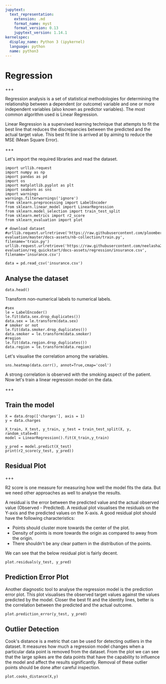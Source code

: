 ```yaml
---
jupytext:
  text_representation:
    extension: .md
    format_name: myst
    format_version: 0.13
    jupytext_version: 1.14.1
kernelspec:
  display_name: Python 3 (ipykernel)
  language: python
  name: python3
---
```


# Regression

+++

Regression analysis is a set of statistical methodologies for determining the relationship between a dependent (or outcome) variable and one or more independent variables (also known as predictor variables). The most common algorithm used is Linear Regression. 

Linear Regression is a supervised learning technique that attempts to fit the best line that reduces the discrepancies between the predicted and the actual target value. This best fit line is arrived at by aiming to reduce the MSE (Mean Square Error).

+++

Let's import the required libraries and read the dataset.

```{code-cell} ipython3
import urllib.request
import numpy as np 
import pandas as pd 
import os
import matplotlib.pyplot as plt
import seaborn as sns
import warnings
warnings.filterwarnings('ignore')
from sklearn.preprocessing import LabelEncoder
from sklearn.linear_model import LinearRegression
from sklearn.model_selection import train_test_split
from sklearn.metrics import r2_score
from sklearn_evaluation import plot

# download dataset
#urllib.request.urlretrieve('https://raw.githubusercontent.com/ploomber/sklearn-evaluation/master/docs-assets/nb-collection/train.py', filename='train.py')
urllib.request.urlretrieve('https://raw.githubusercontent.com/neelasha23/sklearn-evaluation/reg_quickstart/docs-assets/regression/insurance.csv', filename='insurance.csv')

data = pd.read_csv('insurance.csv')
```

## Analyse the dataset

```{code-cell} ipython3
data.head()
```

Transform non-numerical labels to numerical labels.

```{code-cell} ipython3
#sex
le = LabelEncoder()
le.fit(data.sex.drop_duplicates()) 
data.sex = le.transform(data.sex)
# smoker or not
le.fit(data.smoker.drop_duplicates()) 
data.smoker = le.transform(data.smoker)
#region
le.fit(data.region.drop_duplicates()) 
data.region = le.transform(data.region)
```

Let's visualise the correlation among the variables.

```{code-cell} ipython3
sns.heatmap(data.corr(), annot=True,cmap='cool')
```

A strong correlation is observed with the smoking aspect of the patient. Now let's train a linear regression model on the data.

+++

## Train the model

```{code-cell} ipython3
X = data.drop(['charges'], axis = 1)
y = data.charges

X_train, X_test, y_train, y_test = train_test_split(X, y, random_state=0)
model = LinearRegression().fit(X_train,y_train)
```

```{code-cell} ipython3
y_pred = model.predict(X_test)
print(r2_score(y_test, y_pred))
```

## Residual Plot

+++

R2 score is one measure for measuring how well the model fits the data. But we need other approaches as well to analyse the results. 

A residual is the error between the predicted value and the actual observed value (Observed - Predicted). A residual plot visualises the residuals on the Y-axis and the predicted values on the X-axis. A good residual plot should have the following characteristics:

- Points should cluster more towards the center of the plot.
- Density of points is more towards the origin as compared to away from the origin.
- There shouldn't be any clear pattern in the distribution of the points.

We can see that the below residual plot is fairly decent.

```{code-cell} ipython3
plot.residuals(y_test, y_pred)
```

## Prediction Error Plot

Another diagnostic tool to analyse the regression model is the prediction error plot. This plot visualises the observed target values against the values predicted by the model. Closer the best fit and the identity lines, better is the correlation between the predicted and the actual outcome.

```{code-cell} ipython3
plot.prediction_error(y_test, y_pred)
```

## Outlier Detection 

Cook's distance is a metric that can be used for detecting outliers in the dataset. It measures how much a regression model changes when a particular data point is removed from the dataset. From the plot we can see that the large spikes are the data points that have the capability to influence the model and affect the results significantly. Removal of these outlier points should be done after careful inspection.

```{code-cell} ipython3
plot.cooks_distance(X,y)
```
